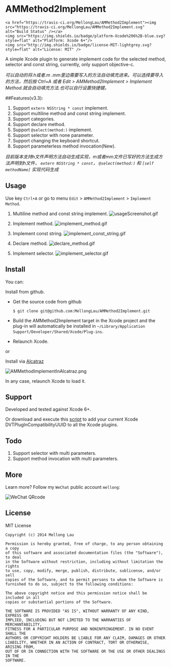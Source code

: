 AMMethod2Implement
==================

<p align="left">

    <a href="https://travis-ci.org/MellongLau/AMMethod2Implement"><img src="https://travis-ci.org/MellongLau/AMMethod2Implement.svg" alt="Build Status" /></a>
    <img src="https://img.shields.io/badge/platform-Xcode%206%2B-blue.svg?style=flat" alt="Platform: Xcode 6+"/>
    <img src="http://img.shields.io/badge/license-MIT-lightgrey.svg?style=flat" alt="License: MIT" />
    
</p>

A simple Xcode plugin to generate implement code for the selected method, selector and const string, currently, only support objective-c.  

*可以自动的将.h或者.m .mm里边需要写入的方法自动填充进来。可以选择要导入的方法，然后按 Ctrl+A  或者 Edit > AMMethod2Implement > Implement Method.就会自动填充方法.也可以自行设置快捷键。*

##Features(v3.3):

1. Support `extern NSString * const` implement.
2. Support multiline method and const string implement.
3. Support categories.
4. Support declare method.
5. Support `@select(method:)` implement.
6. Support selector with none parameter.
7. Support changing the keyboard shortcut.
8. Support parameterless method invocation(New).

*目前版本支持h文件声明方法自动生成实现，m或者mm文件已写好的方法生成方法声明到h文件， `extern NSString * const`， `@select(method:)` 和 `[self methodName]` 实现代码生成*

## Usage

Use key `Ctrl+A` or go to menu `Edit` > `AMMethod2Implement` > `Implement Method`.

1. Multiline method and const string implement.
![usageScreenshot.gif](https://raw.github.com/MellongLau/AMMethod2Implement/master/Screenshots/usageScreenshot.gif)

2. Implement method.
![implement_method.gif](https://raw.github.com/MellongLau/AMMethod2Implement/master/Screenshots/implement_method.gif)

3. Implement const string.
![implement_const_string.gif](https://raw.github.com/MellongLau/AMMethod2Implement/master/Screenshots/implement_const_string.gif)

4. Declare method.
![declare_method.gif](https://raw.github.com/MellongLau/AMMethod2Implement/master/Screenshots/declare_method.gif)

5. Implement selector.
![implement_selector.gif](https://raw.github.com/MellongLau/AMMethod2Implement/master/Screenshots/implement_selector.gif)

## Install

You can:

Install from github.

* Get the source code from github

    `$ git clone git@github.com:MellongLau/AMMethod2Implement.git`
    
* Build the AMMethod2Implement target in the Xcode project and the plug-in will automatically be installed in `~/Library/Application Support/Developer/Shared/Xcode/Plug-ins`.
* Relaunch Xcode.

or

Install via [Alcatraz](http://alcatraz.io/)

![AMMethodImplementInAlcatraz.png](https://raw.github.com/MellongLau/AMMethod2Implement/master/Screenshots/AMMethodImplementInAlcatraz.png)

In any case, relaunch Xcode to load it.


## Support

Developed and tested against Xcode 6+.

Or download and execute this [script](https://github.com/cielpy/RPAXU) to add your current Xcode DVTPlugInCompatibilityUUID to all the Xcode plugins.  

## Todo

1. Support selector with multi parameters.
2. Support method invocation with multi parameters. 


## More
Learn more? Follow my `WeChat` public account `mellong`:

![WeChat QRcode](http://www.devlong.com/blogImages/qrcode_for_mellong.jpg)

## License

MIT License

    Copyright (c) 2014 Mellong Lau

    Permission is hereby granted, free of charge, to any person obtaining a copy
    of this software and associated documentation files (the "Software"), to deal
    in the Software without restriction, including without limitation the rights
    to use, copy, modify, merge, publish, distribute, sublicense, and/or sell
    copies of the Software, and to permit persons to whom the Software is
    furnished to do so, subject to the following conditions:

    The above copyright notice and this permission notice shall be included in all
    copies or substantial portions of the Software.

    THE SOFTWARE IS PROVIDED "AS IS", WITHOUT WARRANTY OF ANY KIND, EXPRESS OR
    IMPLIED, INCLUDING BUT NOT LIMITED TO THE WARRANTIES OF MERCHANTABILITY,
    FITNESS FOR A PARTICULAR PURPOSE AND NONINFRINGEMENT. IN NO EVENT SHALL THE
    AUTHORS OR COPYRIGHT HOLDERS BE LIABLE FOR ANY CLAIM, DAMAGES OR OTHER
    LIABILITY, WHETHER IN AN ACTION OF CONTRACT, TORT OR OTHERWISE, ARISING FROM,
    OUT OF OR IN CONNECTION WITH THE SOFTWARE OR THE USE OR OTHER DEALINGS IN THE
    SOFTWARE.
